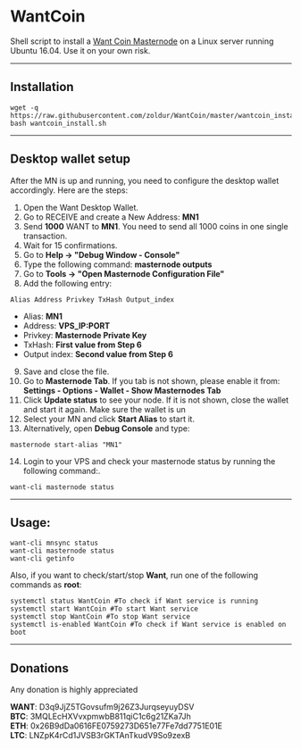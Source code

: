 # WantCoin
Shell script to install a [Want Coin Masternode](http://wantcoin.club/) on a Linux server running Ubuntu 16.04. Use it on your own risk.
***

## Installation
```
wget -q https://raw.githubusercontent.com/zoldur/WantCoin/master/wantcoin_install.sh
bash wantcoin_install.sh
```
***

## Desktop wallet setup  

After the MN is up and running, you need to configure the desktop wallet accordingly. Here are the steps:  
1. Open the Want Desktop Wallet.  
2. Go to RECEIVE and create a New Address: **MN1**  
3. Send **1000** WANT to **MN1**. You need to send all 1000 coins in one single transaction.
4. Wait for 15 confirmations.  
5. Go to **Help -> "Debug Window - Console"**  
6. Type the following command: **masternode outputs** 
7. Go to  **Tools -> "Open Masternode Configuration File"**
8. Add the following entry:
```
Alias Address Privkey TxHash Output_index
```
* Alias: **MN1**
* Address: **VPS_IP:PORT**
* Privkey: **Masternode Private Key**
* TxHash: **First value from Step 6**
* Output index:  **Second value from Step 6**
9. Save and close the file.
10. Go to **Masternode Tab**. If you tab is not shown, please enable it from: **Settings - Options - Wallet - Show Masternodes Tab**
11. Click **Update status** to see your node. If it is not shown, close the wallet and start it again. Make sure the wallet is un
12. Select your MN and click **Start Alias** to start it.
13. Alternatively, open **Debug Console** and type:
```
masternode start-alias "MN1"
``` 
14. Login to your VPS and check your masternode status by running the following command:.
```
want-cli masternode status
```
***

## Usage:
```
want-cli mnsync status
want-cli masternode status  
want-cli getinfo
```
Also, if you want to check/start/stop **Want**, run one of the following commands as **root**:

```
systemctl status WantCoin #To check if Want service is running  
systemctl start WantCoin #To start Want service  
systemctl stop WantCoin #To stop Want service  
systemctl is-enabled WantCoin #To check if Want service is enabled on boot  
```  
***

## Donations

Any donation is highly appreciated

**WANT**: D3q9JjZ5TGovsufm9j26Z3JurqseyuyDSV  
**BTC**: 3MQLEcHXVvxpmwbB811qiC1c6g21ZKa7Jh  
**ETH**: 0x26B9dDa0616FE0759273D651e77Fe7dd7751E01E  
**LTC**: LNZpK4rCd1JVSB3rGKTAnTkudV9So9zexB  
